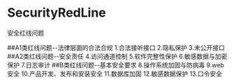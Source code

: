 # SecurityRedLine
安全红线问题

##A1类红线问题--法律层面的合法合规
1.合法接听接口
2.隐私保护
3.未公开接口
##A2类红线问题--安全责任
4.访问通道控制
5.软件完整性保护
6.敏感数据与加密保护
7.日志审计
##B类红线问题--基本安全要求
8.操作系统加固与防病毒
9.web安全
10.产品开发、发布和安装安全
11.数据库加固
12.敏感数据保护
13.口令安全
